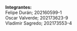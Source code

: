 **Integrantes:**<br>
Felipe Durán; 202160599-1 <br>
Oscar Valverde; 202173623-9 <br>
Vladimir Sagredo; 202173553-4 <br>


